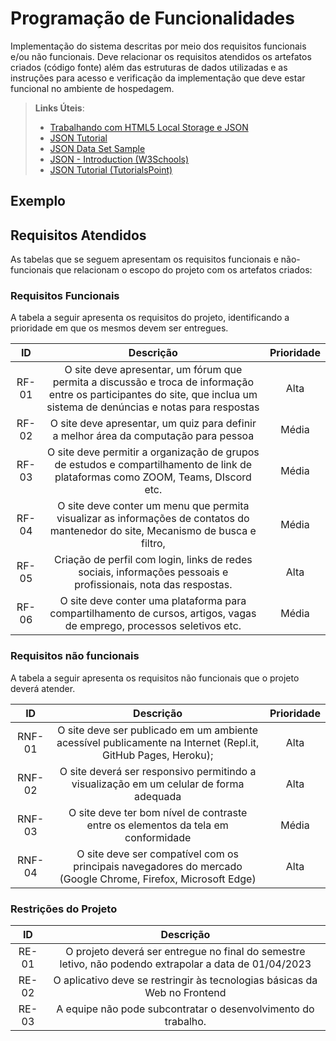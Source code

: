 # Programação de Funcionalidades

Implementação do sistema descritas por meio dos requisitos funcionais e/ou não funcionais. Deve relacionar os requisitos atendidos os artefatos criados (código fonte) além das estruturas de dados utilizadas e as instruções para acesso e verificação da implementação que deve estar funcional no ambiente de hospedagem.


> **Links Úteis**:
>
> - [Trabalhando com HTML5 Local Storage e JSON](https://www.devmedia.com.br/trabalhando-com-html5-local-storage-e-json/29045)
> - [JSON Tutorial](https://www.w3resource.com/JSON)
> - [JSON Data Set Sample](https://opensource.adobe.com/Spry/samples/data_region/JSONDataSetSample.html)
> - [JSON - Introduction (W3Schools)](https://www.w3schools.com/js/js_json_intro.asp)
> - [JSON Tutorial (TutorialsPoint)](https://www.tutorialspoint.com/json/index.htm)

## Exemplo

## Requisitos Atendidos

As tabelas que se seguem apresentam os requisitos funcionais e não-funcionais que relacionam o escopo do projeto com os artefatos criados:

### <a name="_toc108797063"></a>Requisitos Funcionais
A tabela a seguir apresenta os requisitos do projeto, identificando a prioridade em que os mesmos devem ser entregues.


|**ID**|**Descrição**|**Prioridade**|
| :-: | :-: | :-: |
|RF-01|O site deve apresentar, um fórum que permita a discussão e troca de informação entre os participantes do site, que inclua um sistema de denúncias e notas para respostas|Alta|
|RF-02|O site deve apresentar, um quiz para definir a melhor área da computação para pessoa|Média|
|RF-03|O site deve permitir a organização de grupos de estudos e compartilhamento de link de plataformas como ZOOM, Teams, <a name="_int_ia00ojw1"></a>DIscord etc.|Média|
|RF-04|O site deve conter um menu que permita visualizar as informações de contatos do mantenedor do site, Mecanismo de busca e filtro,|Média|
|RF-05|Criação de perfil com login, links de redes sociais, informações pessoais e profissionais, nota das respostas.|Alta|
|RF-06|O site deve conter uma plataforma para compartilhamento de cursos, artigos, vagas de emprego, processos seletivos etc.|Média|

### <a name="_toc108797064"></a>Requisitos não funcionais
A tabela a seguir apresenta os requisitos não funcionais que o projeto deverá atender.


|**ID**|**Descrição**|**Prioridade**|
| :-: | :-: | :-: |
|RNF-01|O site deve ser publicado em um ambiente acessível publicamente na Internet (Repl.it, GitHub Pages, <a name="_int_odkswyku"></a>Heroku); |Alta|
|RNF-02|O site deverá ser responsivo permitindo a visualização em um celular de forma adequada|Alta|
|RNF-03|O site deve ter bom nível de contraste entre os elementos da tela em conformidade |Média|
|RNF-04|O site deve ser compatível com os principais navegadores do mercado (Google Chrome, Firefox, Microsoft Edge)|Alta|


### <a name="_toc108797064"></a>Restrições do Projeto
|**ID**|**Descrição**|
| :-: | :-: |
|RE-01|O projeto deverá ser entregue no final do semestre letivo, não podendo extrapolar a data de 01/04/2023|
|RE-02|O aplicativo deve se restringir às tecnologias básicas da Web no <a name="_int_qwrffsdk"></a>Frontend|
|RE-03|A equipe não pode subcontratar o desenvolvimento do trabalho.|
# <a name="_ac9qgq80i7ks"></a>
